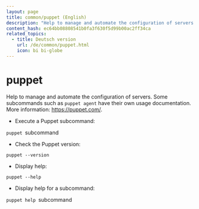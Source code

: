 ```yaml
---
layout: page
title: common/puppet (English)
description: "Help to manage and automate the configuration of servers."
content_hash: ec64bb08808541b0fa3f630f5d99b00ac2ff34ca
related_topics:
  - title: Deutsch version
    url: /de/common/puppet.html
    icon: bi bi-globe
---
```

# puppet

Help to manage and automate the configuration of servers.
Some subcommands such as `puppet agent` have their own usage documentation.
More information: <https://puppet.com/>.

- Execute a Puppet subcommand:

`puppet `<span class="tldr-var badge badge-pill bg-dark-lm bg-white-dm text-white-lm text-dark-dm font-weight-bold">subcommand</span>

- Check the Puppet version:

`puppet --version`

- Display help:

`puppet --help`

- Display help for a subcommand:

`puppet help `<span class="tldr-var badge badge-pill bg-dark-lm bg-white-dm text-white-lm text-dark-dm font-weight-bold">subcommand</span>
